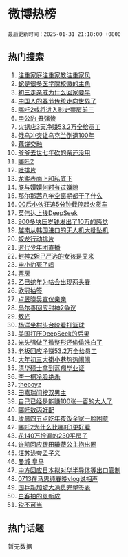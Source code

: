 # 微博热榜

`最后更新时间：2025-01-31 21:18:00 +0800`

## 热门搜索

1. [注重家庭注重家教注重家风](https://m.weibo.cn/search?containerid=100103type%3D1%26t%3D10%26q%3D%23%E6%B3%A8%E9%87%8D%E5%AE%B6%E5%BA%AD%E6%B3%A8%E9%87%8D%E5%AE%B6%E6%95%99%E6%B3%A8%E9%87%8D%E5%AE%B6%E9%A3%8E%23&stream_entry_id=51&isnewpage=1&extparam=seat%3D1%26pos%3D0%26filter_type%3Drealtimehot%26stream_entry_id%3D51%26c_type%3D51%26q%3D%2523%25E6%25B3%25A8%25E9%2587%258D%25E5%25AE%25B6%25E5%25BA%25AD%25E6%25B3%25A8%25E9%2587%258D%25E5%25AE%25B6%25E6%2595%2599%25E6%25B3%25A8%25E9%2587%258D%25E5%25AE%25B6%25E9%25A3%258E%2523%26dgr%3D0%26cate%3D10103%26display_time%3D1738329479%26pre_seqid%3D17383294791900114549366)
1. [蛇是很多医学院校徽的主角](https://m.weibo.cn/search?containerid=100103type%3D1%26t%3D10%26q%3D%23%E8%9B%87%E6%98%AF%E5%BE%88%E5%A4%9A%E5%8C%BB%E5%AD%A6%E9%99%A2%E6%A0%A1%E5%BE%BD%E7%9A%84%E4%B8%BB%E8%A7%92%23&stream_entry_id=31&isnewpage=1&extparam=seat%3D1%26pos%3D0%26stream_entry_id%3D31%26lcate%3D5001%26band_rank%3D1%26flag%3D1%26realpos%3D1%26c_type%3D31%26q%3D%2523%25E8%259B%2587%25E6%2598%25AF%25E5%25BE%2588%25E5%25A4%259A%25E5%258C%25BB%25E5%25AD%25A6%25E9%2599%25A2%25E6%25A0%25A1%25E5%25BE%25BD%25E7%259A%2584%25E4%25B8%25BB%25E8%25A7%2592%2523%26dgr%3D0%26cate%3D5001%26filter_type%3Drealtimehot%26display_time%3D1738329479%26pre_seqid%3D17383294791900114549366)
1. [初三走亲戚为什么回家要早](https://m.weibo.cn/search?containerid=100103type%3D1%26t%3D10%26q%3D%23%E5%88%9D%E4%B8%89%E8%B5%B0%E4%BA%B2%E6%88%9A%E4%B8%BA%E4%BB%80%E4%B9%88%E5%9B%9E%E5%AE%B6%E8%A6%81%E6%97%A9%23&stream_entry_id=31&isnewpage=1&extparam=seat%3D1%26pos%3D1%26stream_entry_id%3D31%26lcate%3D5001%26band_rank%3D2%26flag%3D2%26realpos%3D2%26c_type%3D31%26q%3D%2523%25E5%2588%259D%25E4%25B8%2589%25E8%25B5%25B0%25E4%25BA%25B2%25E6%2588%259A%25E4%25B8%25BA%25E4%25BB%2580%25E4%25B9%2588%25E5%259B%259E%25E5%25AE%25B6%25E8%25A6%2581%25E6%2597%25A9%2523%26dgr%3D0%26cate%3D5001%26filter_type%3Drealtimehot%26display_time%3D1738329479%26pre_seqid%3D17383294791900114549366)
1. [中国人的春节传统走向世界了](https://m.weibo.cn/search?containerid=100103type%3D1%26t%3D10%26q%3D%23%E4%B8%AD%E5%9B%BD%E4%BA%BA%E7%9A%84%E6%98%A5%E8%8A%82%E4%BC%A0%E7%BB%9F%E8%B5%B0%E5%90%91%E4%B8%96%E7%95%8C%E4%BA%86%23&stream_entry_id=31&isnewpage=1&extparam=seat%3D1%26pos%3D2%26stream_entry_id%3D31%26lcate%3D5001%26band_rank%3D3%26flag%3D1%26realpos%3D3%26c_type%3D31%26q%3D%2523%25E4%25B8%25AD%25E5%259B%25BD%25E4%25BA%25BA%25E7%259A%2584%25E6%2598%25A5%25E8%258A%2582%25E4%25BC%25A0%25E7%25BB%259F%25E8%25B5%25B0%25E5%2590%2591%25E4%25B8%2596%25E7%2595%258C%25E4%25BA%2586%2523%26dgr%3D0%26cate%3D5001%26filter_type%3Drealtimehot%26display_time%3D1738329479%26pre_seqid%3D17383294791900114549366)
1. [哪吒2或将进入影史票房前三](https://m.weibo.cn/search?containerid=100103type%3D1%26t%3D10%26q%3D%23%E5%93%AA%E5%90%922%E6%88%96%E5%B0%86%E8%BF%9B%E5%85%A5%E5%BD%B1%E5%8F%B2%E7%A5%A8%E6%88%BF%E5%89%8D%E4%B8%89%23&stream_entry_id=31&isnewpage=1&extparam=seat%3D1%26pos%3D3%26stream_entry_id%3D31%26lcate%3D5001%26band_rank%3D4%26flag%3D2%26realpos%3D4%26c_type%3D31%26q%3D%2523%25E5%2593%25AA%25E5%2590%25922%25E6%2588%2596%25E5%25B0%2586%25E8%25BF%259B%25E5%2585%25A5%25E5%25BD%25B1%25E5%258F%25B2%25E7%25A5%25A8%25E6%2588%25BF%25E5%2589%258D%25E4%25B8%2589%2523%26dgr%3D0%26cate%3D5001%26filter_type%3Drealtimehot%26display_time%3D1738329479%26pre_seqid%3D17383294791900114549366)
1. [申公豹 丑强惨](https://m.weibo.cn/search?containerid=100103type%3D1%26t%3D10%26q%3D%E7%94%B3%E5%85%AC%E8%B1%B9+%E4%B8%91%E5%BC%BA%E6%83%A8&stream_entry_id=31&isnewpage=1&extparam=seat%3D1%26pos%3D4%26stream_entry_id%3D31%26lcate%3D5001%26band_rank%3D5%26flag%3D1%26realpos%3D5%26c_type%3D31%26q%3D%25E7%2594%25B3%25E5%2585%25AC%25E8%25B1%25B9%2520%25E4%25B8%2591%25E5%25BC%25BA%25E6%2583%25A8%26dgr%3D0%26cate%3D5001%26filter_type%3Drealtimehot%26display_time%3D1738329479%26pre_seqid%3D17383294791900114549366)
1. [火锅店3天净赚53.2万全给员工](https://m.weibo.cn/search?containerid=100103type%3D1%26t%3D10%26q%3D%23%E7%81%AB%E9%94%85%E5%BA%973%E5%A4%A9%E5%87%80%E8%B5%9A53.2%E4%B8%87%E5%85%A8%E7%BB%99%E5%91%98%E5%B7%A5%23&stream_entry_id=31&isnewpage=1&extparam=seat%3D1%26pos%3D5%26stream_entry_id%3D31%26lcate%3D5001%26band_rank%3D6%26flag%3D2%26realpos%3D6%26c_type%3D31%26q%3D%2523%25E7%2581%25AB%25E9%2594%2585%25E5%25BA%25973%25E5%25A4%25A9%25E5%2587%2580%25E8%25B5%259A53.2%25E4%25B8%2587%25E5%2585%25A8%25E7%25BB%2599%25E5%2591%2598%25E5%25B7%25A5%2523%26dgr%3D0%26cate%3D5001%26filter_type%3Drealtimehot%26display_time%3D1738329479%26pre_seqid%3D17383294791900114549366)
1. [俄乌冲突让乌克兰倒退100年](https://m.weibo.cn/search?containerid=100103type%3D1%26t%3D10%26q%3D%23%E4%BF%84%E4%B9%8C%E5%86%B2%E7%AA%81%E8%AE%A9%E4%B9%8C%E5%85%8B%E5%85%B0%E5%80%92%E9%80%80100%E5%B9%B4%23&stream_entry_id=31&isnewpage=1&extparam=seat%3D1%26pos%3D6%26stream_entry_id%3D31%26lcate%3D5001%26band_rank%3D7%26flag%3D0%26realpos%3D7%26c_type%3D31%26q%3D%2523%25E4%25BF%2584%25E4%25B9%258C%25E5%2586%25B2%25E7%25AA%2581%25E8%25AE%25A9%25E4%25B9%258C%25E5%2585%258B%25E5%2585%25B0%25E5%2580%2592%25E9%2580%2580100%25E5%25B9%25B4%2523%26dgr%3D0%26cate%3D5001%26filter_type%3Drealtimehot%26display_time%3D1738329479%26pre_seqid%3D17383294791900114549366)
1. [藕饼交融](https://m.weibo.cn/search?containerid=100103type%3D1%26t%3D10%26q%3D%E8%97%95%E9%A5%BC%E4%BA%A4%E8%9E%8D&stream_entry_id=31&isnewpage=1&extparam=seat%3D1%26pos%3D7%26stream_entry_id%3D31%26lcate%3D5001%26band_rank%3D8%26flag%3D1%26realpos%3D8%26c_type%3D31%26q%3D%25E8%2597%2595%25E9%25A5%25BC%25E4%25BA%25A4%25E8%259E%258D%26dgr%3D0%26cate%3D5001%26filter_type%3Drealtimehot%26display_time%3D1738329479%26pre_seqid%3D17383294791900114549366)
1. [爷爷去世七年砍的柴还没用](https://m.weibo.cn/search?containerid=100103type%3D1%26t%3D10%26q%3D%E7%88%B7%E7%88%B7%E5%8E%BB%E4%B8%96%E4%B8%83%E5%B9%B4%E7%A0%8D%E7%9A%84%E6%9F%B4%E8%BF%98%E6%B2%A1%E7%94%A8&stream_entry_id=31&isnewpage=1&extparam=seat%3D1%26pos%3D8%26stream_entry_id%3D31%26lcate%3D5001%26band_rank%3D9%26flag%3D2%26realpos%3D9%26c_type%3D31%26q%3D%25E7%2588%25B7%25E7%2588%25B7%25E5%258E%25BB%25E4%25B8%2596%25E4%25B8%2583%25E5%25B9%25B4%25E7%25A0%258D%25E7%259A%2584%25E6%259F%25B4%25E8%25BF%2598%25E6%25B2%25A1%25E7%2594%25A8%26dgr%3D0%26cate%3D5001%26filter_type%3Drealtimehot%26display_time%3D1738329479%26pre_seqid%3D17383294791900114549366)
1. [哪吒2](https://m.weibo.cn/search?containerid=100103type%3D1%26t%3D10%26q%3D%E5%93%AA%E5%90%922&stream_entry_id=31&isnewpage=1&extparam=seat%3D1%26pos%3D9%26stream_entry_id%3D31%26lcate%3D5001%26band_rank%3D10%26flag%3D1%26realpos%3D10%26c_type%3D31%26q%3D%25E5%2593%25AA%25E5%2590%25922%26dgr%3D0%26cate%3D5001%26filter_type%3Drealtimehot%26display_time%3D1738329479%26pre_seqid%3D17383294791900114549366)
1. [吐排片](https://m.weibo.cn/search?containerid=100103type%3D1%26t%3D10%26q%3D%E5%90%90%E6%8E%92%E7%89%87&stream_entry_id=31&isnewpage=1&extparam=seat%3D1%26pos%3D10%26stream_entry_id%3D31%26lcate%3D5001%26band_rank%3D11%26flag%3D2%26realpos%3D11%26c_type%3D31%26q%3D%25E5%2590%2590%25E6%258E%2592%25E7%2589%2587%26dgr%3D0%26cate%3D5001%26filter_type%3Drealtimehot%26display_time%3D1738329479%26pre_seqid%3D17383294791900114549366)
1. [龙爹表面上和私底下](https://m.weibo.cn/search?containerid=100103type%3D1%26t%3D10%26q%3D%E9%BE%99%E7%88%B9%E8%A1%A8%E9%9D%A2%E4%B8%8A%E5%92%8C%E7%A7%81%E5%BA%95%E4%B8%8B&stream_entry_id=31&isnewpage=1&extparam=seat%3D1%26pos%3D11%26stream_entry_id%3D31%26lcate%3D5001%26band_rank%3D12%26flag%3D1%26realpos%3D12%26c_type%3D31%26q%3D%25E9%25BE%2599%25E7%2588%25B9%25E8%25A1%25A8%25E9%259D%25A2%25E4%25B8%258A%25E5%2592%258C%25E7%25A7%2581%25E5%25BA%2595%25E4%25B8%258B%26dgr%3D0%26cate%3D5001%26filter_type%3Drealtimehot%26display_time%3D1738329479%26pre_seqid%3D17383294791900114549366)
1. [朕与嬛嬛何时有过嫌隙](https://m.weibo.cn/search?containerid=100103type%3D1%26t%3D10%26q%3D%E6%9C%95%E4%B8%8E%E5%AC%9B%E5%AC%9B%E4%BD%95%E6%97%B6%E6%9C%89%E8%BF%87%E5%AB%8C%E9%9A%99&stream_entry_id=31&isnewpage=1&extparam=seat%3D1%26pos%3D12%26stream_entry_id%3D31%26lcate%3D5001%26band_rank%3D13%26flag%3D0%26realpos%3D13%26c_type%3D31%26q%3D%25E6%259C%2595%25E4%25B8%258E%25E5%25AC%259B%25E5%25AC%259B%25E4%25BD%2595%25E6%2597%25B6%25E6%259C%2589%25E8%25BF%2587%25E5%25AB%258C%25E9%259A%2599%26dgr%3D0%26cate%3D5001%26filter_type%3Drealtimehot%26display_time%3D1738329479%26pre_seqid%3D17383294791900114549366)
1. [那尔那茜八年空窗期都干了什么](https://m.weibo.cn/search?containerid=100103type%3D1%26t%3D10%26q%3D%E9%82%A3%E5%B0%94%E9%82%A3%E8%8C%9C%E5%85%AB%E5%B9%B4%E7%A9%BA%E7%AA%97%E6%9C%9F%E9%83%BD%E5%B9%B2%E4%BA%86%E4%BB%80%E4%B9%88&stream_entry_id=31&isnewpage=1&extparam=seat%3D1%26pos%3D13%26stream_entry_id%3D31%26lcate%3D5001%26band_rank%3D14%26flag%3D1%26realpos%3D14%26c_type%3D31%26q%3D%25E9%2582%25A3%25E5%25B0%2594%25E9%2582%25A3%25E8%258C%259C%25E5%2585%25AB%25E5%25B9%25B4%25E7%25A9%25BA%25E7%25AA%2597%25E6%259C%259F%25E9%2583%25BD%25E5%25B9%25B2%25E4%25BA%2586%25E4%25BB%2580%25E4%25B9%2588%26dgr%3D0%26cate%3D5001%26filter_type%3Drealtimehot%26display_time%3D1738329479%26pre_seqid%3D17383294791900114549366)
1. [00后小伙狂追5分钟截停起火货车](https://m.weibo.cn/search?containerid=100103type%3D1%26t%3D10%26q%3D%2300%E5%90%8E%E5%B0%8F%E4%BC%99%E7%8B%82%E8%BF%BD5%E5%88%86%E9%92%9F%E6%88%AA%E5%81%9C%E8%B5%B7%E7%81%AB%E8%B4%A7%E8%BD%A6%23&stream_entry_id=31&isnewpage=1&extparam=seat%3D1%26pos%3D14%26stream_entry_id%3D31%26lcate%3D5001%26band_rank%3D15%26flag%3D32768%26realpos%3D15%26c_type%3D31%26q%3D%252300%25E5%2590%258E%25E5%25B0%258F%25E4%25BC%2599%25E7%258B%2582%25E8%25BF%25BD5%25E5%2588%2586%25E9%2592%259F%25E6%2588%25AA%25E5%2581%259C%25E8%25B5%25B7%25E7%2581%25AB%25E8%25B4%25A7%25E8%25BD%25A6%2523%26dgr%3D0%26cate%3D5001%26filter_type%3Drealtimehot%26display_time%3D1738329479%26pre_seqid%3D17383294791900114549366)
1. [英伟达上线DeepSeek](https://m.weibo.cn/search?containerid=100103type%3D1%26t%3D10%26q%3D%23%E8%8B%B1%E4%BC%9F%E8%BE%BE%E4%B8%8A%E7%BA%BFDeepSeek%23&stream_entry_id=31&isnewpage=1&extparam=seat%3D1%26pos%3D15%26stream_entry_id%3D31%26lcate%3D5001%26band_rank%3D16%26flag%3D0%26realpos%3D16%26c_type%3D31%26q%3D%2523%25E8%258B%25B1%25E4%25BC%259F%25E8%25BE%25BE%25E4%25B8%258A%25E7%25BA%25BFDeepSeek%2523%26dgr%3D0%26cate%3D5001%26filter_type%3Drealtimehot%26display_time%3D1738329479%26pre_seqid%3D17383294791900114549366)
1. [900多块压岁钱发出了10万的感觉](https://m.weibo.cn/search?containerid=100103type%3D1%26t%3D10%26q%3D%23900%E5%A4%9A%E5%9D%97%E5%8E%8B%E5%B2%81%E9%92%B1%E5%8F%91%E5%87%BA%E4%BA%8610%E4%B8%87%E7%9A%84%E6%84%9F%E8%A7%89%23&stream_entry_id=31&isnewpage=1&extparam=seat%3D1%26pos%3D16%26stream_entry_id%3D31%26lcate%3D5001%26band_rank%3D17%26flag%3D0%26realpos%3D17%26c_type%3D31%26q%3D%2523900%25E5%25A4%259A%25E5%259D%2597%25E5%258E%258B%25E5%25B2%2581%25E9%2592%25B1%25E5%258F%2591%25E5%2587%25BA%25E4%25BA%258610%25E4%25B8%2587%25E7%259A%2584%25E6%2584%259F%25E8%25A7%2589%2523%26dgr%3D0%26cate%3D5001%26filter_type%3Drealtimehot%26display_time%3D1738329479%26pre_seqid%3D17383294791900114549366)
1. [越南从韩国进口的无人机大批坠机](https://m.weibo.cn/search?containerid=100103type%3D1%26t%3D10%26q%3D%23%E8%B6%8A%E5%8D%97%E4%BB%8E%E9%9F%A9%E5%9B%BD%E8%BF%9B%E5%8F%A3%E7%9A%84%E6%97%A0%E4%BA%BA%E6%9C%BA%E5%A4%A7%E6%89%B9%E5%9D%A0%E6%9C%BA%23&stream_entry_id=31&isnewpage=1&extparam=seat%3D1%26pos%3D17%26stream_entry_id%3D31%26lcate%3D5001%26band_rank%3D18%26flag%3D0%26realpos%3D18%26c_type%3D31%26q%3D%2523%25E8%25B6%258A%25E5%258D%2597%25E4%25BB%258E%25E9%259F%25A9%25E5%259B%25BD%25E8%25BF%259B%25E5%258F%25A3%25E7%259A%2584%25E6%2597%25A0%25E4%25BA%25BA%25E6%259C%25BA%25E5%25A4%25A7%25E6%2589%25B9%25E5%259D%25A0%25E6%259C%25BA%2523%26dgr%3D0%26cate%3D5001%26filter_type%3Drealtimehot%26display_time%3D1738329479%26pre_seqid%3D17383294791900114549366)
1. [蛟龙行动排片](https://m.weibo.cn/search?containerid=100103type%3D1%26t%3D10%26q%3D%23%E8%9B%9F%E9%BE%99%E8%A1%8C%E5%8A%A8%E6%8E%92%E7%89%87%23&stream_entry_id=31&isnewpage=1&extparam=seat%3D1%26pos%3D18%26stream_entry_id%3D31%26lcate%3D5001%26band_rank%3D19%26flag%3D1%26realpos%3D19%26c_type%3D31%26q%3D%2523%25E8%259B%259F%25E9%25BE%2599%25E8%25A1%258C%25E5%258A%25A8%25E6%258E%2592%25E7%2589%2587%2523%26dgr%3D0%26cate%3D5001%26filter_type%3Drealtimehot%26display_time%3D1738329479%26pre_seqid%3D17383294791900114549366)
1. [时代少年团直播](https://m.weibo.cn/search?containerid=100103type%3D1%26t%3D10%26q%3D%E6%97%B6%E4%BB%A3%E5%B0%91%E5%B9%B4%E5%9B%A2%E7%9B%B4%E6%92%AD&stream_entry_id=31&isnewpage=1&extparam=seat%3D1%26pos%3D19%26stream_entry_id%3D31%26lcate%3D5001%26band_rank%3D20%26flag%3D1%26realpos%3D20%26c_type%3D31%26q%3D%25E6%2597%25B6%25E4%25BB%25A3%25E5%25B0%2591%25E5%25B9%25B4%25E5%259B%25A2%25E7%259B%25B4%25E6%2592%25AD%26dgr%3D0%26cate%3D5001%26filter_type%3Drealtimehot%26display_time%3D1738329479%26pre_seqid%3D17383294791900114549366)
1. [封神2妲己严选的女孩是艾米](https://m.weibo.cn/search?containerid=100103type%3D1%26t%3D10%26q%3D%E5%B0%81%E7%A5%9E2%E5%A6%B2%E5%B7%B1%E4%B8%A5%E9%80%89%E7%9A%84%E5%A5%B3%E5%AD%A9%E6%98%AF%E8%89%BE%E7%B1%B3&stream_entry_id=31&isnewpage=1&extparam=seat%3D1%26pos%3D20%26stream_entry_id%3D31%26lcate%3D5001%26band_rank%3D21%26flag%3D0%26realpos%3D21%26c_type%3D31%26q%3D%25E5%25B0%2581%25E7%25A5%259E2%25E5%25A6%25B2%25E5%25B7%25B1%25E4%25B8%25A5%25E9%2580%2589%25E7%259A%2584%25E5%25A5%25B3%25E5%25AD%25A9%25E6%2598%25AF%25E8%2589%25BE%25E7%25B1%25B3%26dgr%3D0%26cate%3D5001%26filter_type%3Drealtimehot%26display_time%3D1738329479%26pre_seqid%3D17383294791900114549366)
1. [申小豹死了吗](https://m.weibo.cn/search?containerid=100103type%3D1%26t%3D10%26q%3D%E7%94%B3%E5%B0%8F%E8%B1%B9%E6%AD%BB%E4%BA%86%E5%90%97&stream_entry_id=31&isnewpage=1&extparam=seat%3D1%26pos%3D21%26stream_entry_id%3D31%26lcate%3D5001%26band_rank%3D22%26flag%3D0%26realpos%3D22%26c_type%3D31%26q%3D%25E7%2594%25B3%25E5%25B0%258F%25E8%25B1%25B9%25E6%25AD%25BB%25E4%25BA%2586%25E5%2590%2597%26dgr%3D0%26cate%3D5001%26filter_type%3Drealtimehot%26display_time%3D1738329479%26pre_seqid%3D17383294791900114549366)
1. [票房](https://m.weibo.cn/search?containerid=100103type%3D1%26t%3D10%26q%3D%E7%A5%A8%E6%88%BF&stream_entry_id=31&isnewpage=1&extparam=seat%3D1%26pos%3D22%26stream_entry_id%3D31%26lcate%3D5001%26band_rank%3D23%26flag%3D0%26realpos%3D23%26c_type%3D31%26q%3D%25E7%25A5%25A8%25E6%2588%25BF%26dgr%3D0%26cate%3D5001%26filter_type%3Drealtimehot%26display_time%3D1738329479%26pre_seqid%3D17383294791900114549366)
1. [乙巳蛇年为啥会出现两头春](https://m.weibo.cn/search?containerid=100103type%3D1%26t%3D10%26q%3D%23%E4%B9%99%E5%B7%B3%E8%9B%87%E5%B9%B4%E4%B8%BA%E5%95%A5%E4%BC%9A%E5%87%BA%E7%8E%B0%E4%B8%A4%E5%A4%B4%E6%98%A5%23&stream_entry_id=31&isnewpage=1&extparam=seat%3D1%26pos%3D23%26stream_entry_id%3D31%26lcate%3D5001%26band_rank%3D24%26flag%3D1%26realpos%3D24%26c_type%3D31%26q%3D%2523%25E4%25B9%2599%25E5%25B7%25B3%25E8%259B%2587%25E5%25B9%25B4%25E4%25B8%25BA%25E5%2595%25A5%25E4%25BC%259A%25E5%2587%25BA%25E7%258E%25B0%25E4%25B8%25A4%25E5%25A4%25B4%25E6%2598%25A5%2523%26dgr%3D0%26cate%3D5001%26filter_type%3Drealtimehot%26display_time%3D1738329479%26pre_seqid%3D17383294791900114549366)
1. [欧冠抽签](https://m.weibo.cn/search?containerid=100103type%3D1%26t%3D10%26q%3D%E6%AC%A7%E5%86%A0%E6%8A%BD%E7%AD%BE&stream_entry_id=31&isnewpage=1&extparam=seat%3D1%26pos%3D24%26stream_entry_id%3D31%26lcate%3D5001%26band_rank%3D25%26flag%3D1%26realpos%3D25%26c_type%3D31%26q%3D%25E6%25AC%25A7%25E5%2586%25A0%25E6%258A%25BD%25E7%25AD%25BE%26dgr%3D0%26cate%3D5001%26filter_type%3Drealtimehot%26display_time%3D1738329479%26pre_seqid%3D17383294791900114549366)
1. [卢昱晓吴宣仪亲亲](https://m.weibo.cn/search?containerid=100103type%3D1%26t%3D10%26q%3D%23%E5%8D%A2%E6%98%B1%E6%99%93%E5%90%B4%E5%AE%A3%E4%BB%AA%E4%BA%B2%E4%BA%B2%23&stream_entry_id=31&isnewpage=1&extparam=seat%3D1%26pos%3D25%26stream_entry_id%3D31%26lcate%3D5001%26band_rank%3D26%26flag%3D1%26realpos%3D26%26c_type%3D31%26q%3D%2523%25E5%258D%25A2%25E6%2598%25B1%25E6%2599%2593%25E5%2590%25B4%25E5%25AE%25A3%25E4%25BB%25AA%25E4%25BA%25B2%25E4%25BA%25B2%2523%26dgr%3D0%26cate%3D5001%26filter_type%3Drealtimehot%26display_time%3D1738329479%26pre_seqid%3D17383294791900114549366)
1. [乌尔善回应封神2争议](https://m.weibo.cn/search?containerid=100103type%3D1%26t%3D10%26q%3D%23%E4%B9%8C%E5%B0%94%E5%96%84%E5%9B%9E%E5%BA%94%E5%B0%81%E7%A5%9E2%E4%BA%89%E8%AE%AE%23&stream_entry_id=31&isnewpage=1&extparam=seat%3D1%26pos%3D26%26stream_entry_id%3D31%26lcate%3D5001%26band_rank%3D27%26flag%3D0%26realpos%3D27%26c_type%3D31%26q%3D%2523%25E4%25B9%258C%25E5%25B0%2594%25E5%2596%2584%25E5%259B%259E%25E5%25BA%2594%25E5%25B0%2581%25E7%25A5%259E2%25E4%25BA%2589%25E8%25AE%25AE%2523%26dgr%3D0%26cate%3D5001%26filter_type%3Drealtimehot%26display_time%3D1738329479%26pre_seqid%3D17383294791900114549366)
1. [敖光](https://m.weibo.cn/search?containerid=100103type%3D1%26t%3D10%26q%3D%E6%95%96%E5%85%89&stream_entry_id=31&isnewpage=1&extparam=seat%3D1%26pos%3D27%26stream_entry_id%3D31%26lcate%3D5001%26band_rank%3D28%26flag%3D1%26realpos%3D28%26c_type%3D31%26q%3D%25E6%2595%2596%25E5%2585%2589%26dgr%3D0%26cate%3D5001%26filter_type%3Drealtimehot%26display_time%3D1738329479%26pre_seqid%3D17383294791900114549366)
1. [杨洋坐村头台阶看打篮球](https://m.weibo.cn/search?containerid=100103type%3D1%26t%3D10%26q%3D%23%E6%9D%A8%E6%B4%8B%E5%9D%90%E6%9D%91%E5%A4%B4%E5%8F%B0%E9%98%B6%E7%9C%8B%E6%89%93%E7%AF%AE%E7%90%83%23&stream_entry_id=31&isnewpage=1&extparam=seat%3D1%26pos%3D28%26stream_entry_id%3D31%26lcate%3D5001%26band_rank%3D29%26flag%3D0%26realpos%3D29%26c_type%3D31%26q%3D%2523%25E6%259D%25A8%25E6%25B4%258B%25E5%259D%2590%25E6%259D%2591%25E5%25A4%25B4%25E5%258F%25B0%25E9%2598%25B6%25E7%259C%258B%25E6%2589%2593%25E7%25AF%25AE%25E7%2590%2583%2523%26dgr%3D0%26cate%3D5001%26filter_type%3Drealtimehot%26display_time%3D1738329479%26pre_seqid%3D17383294791900114549366)
1. [美国打压DeepSeek的后果](https://m.weibo.cn/search?containerid=100103type%3D1%26t%3D10%26q%3D%23%E7%BE%8E%E5%9B%BD%E6%89%93%E5%8E%8BDeepSeek%E7%9A%84%E5%90%8E%E6%9E%9C%23&stream_entry_id=31&isnewpage=1&extparam=seat%3D1%26pos%3D29%26stream_entry_id%3D31%26lcate%3D5001%26band_rank%3D30%26flag%3D1%26realpos%3D30%26c_type%3D31%26q%3D%2523%25E7%25BE%258E%25E5%259B%25BD%25E6%2589%2593%25E5%258E%258BDeepSeek%25E7%259A%2584%25E5%2590%258E%25E6%259E%259C%2523%26dgr%3D0%26cate%3D5001%26filter_type%3Drealtimehot%26display_time%3D1738329479%26pre_seqid%3D17383294791900114549366)
1. [光头强做了微整形还偷偷洗白了](https://m.weibo.cn/search?containerid=100103type%3D1%26t%3D10%26q%3D%23%E5%85%89%E5%A4%B4%E5%BC%BA%E5%81%9A%E4%BA%86%E5%BE%AE%E6%95%B4%E5%BD%A2%E8%BF%98%E5%81%B7%E5%81%B7%E6%B4%97%E7%99%BD%E4%BA%86%23&stream_entry_id=31&isnewpage=1&extparam=seat%3D1%26pos%3D30%26stream_entry_id%3D31%26lcate%3D5001%26band_rank%3D31%26flag%3D1%26realpos%3D31%26c_type%3D31%26q%3D%2523%25E5%2585%2589%25E5%25A4%25B4%25E5%25BC%25BA%25E5%2581%259A%25E4%25BA%2586%25E5%25BE%25AE%25E6%2595%25B4%25E5%25BD%25A2%25E8%25BF%2598%25E5%2581%25B7%25E5%2581%25B7%25E6%25B4%2597%25E7%2599%25BD%25E4%25BA%2586%2523%26dgr%3D0%26cate%3D5001%26filter_type%3Drealtimehot%26display_time%3D1738329479%26pre_seqid%3D17383294791900114549366)
1. [老板回应净赚53.2万全给员工](https://m.weibo.cn/search?containerid=100103type%3D1%26t%3D10%26q%3D%23%E8%80%81%E6%9D%BF%E5%9B%9E%E5%BA%94%E5%87%80%E8%B5%9A53.2%E4%B8%87%E5%85%A8%E7%BB%99%E5%91%98%E5%B7%A5%23&stream_entry_id=31&isnewpage=1&extparam=seat%3D1%26pos%3D31%26stream_entry_id%3D31%26lcate%3D5001%26band_rank%3D32%26flag%3D1%26realpos%3D32%26c_type%3D31%26q%3D%2523%25E8%2580%2581%25E6%259D%25BF%25E5%259B%259E%25E5%25BA%2594%25E5%2587%2580%25E8%25B5%259A53.2%25E4%25B8%2587%25E5%2585%25A8%25E7%25BB%2599%25E5%2591%2598%25E5%25B7%25A5%2523%26dgr%3D0%26cate%3D5001%26filter_type%3Drealtimehot%26display_time%3D1738329479%26pre_seqid%3D17383294791900114549366)
1. [大年初三大街小巷热热闹闹](https://m.weibo.cn/search?containerid=100103type%3D1%26t%3D10%26q%3D%23%E5%A4%A7%E5%B9%B4%E5%88%9D%E4%B8%89%E5%A4%A7%E8%A1%97%E5%B0%8F%E5%B7%B7%E7%83%AD%E7%83%AD%E9%97%B9%E9%97%B9%23&stream_entry_id=31&isnewpage=1&extparam=seat%3D1%26pos%3D32%26stream_entry_id%3D31%26lcate%3D5001%26band_rank%3D33%26flag%3D0%26realpos%3D33%26c_type%3D31%26q%3D%2523%25E5%25A4%25A7%25E5%25B9%25B4%25E5%2588%259D%25E4%25B8%2589%25E5%25A4%25A7%25E8%25A1%2597%25E5%25B0%258F%25E5%25B7%25B7%25E7%2583%25AD%25E7%2583%25AD%25E9%2597%25B9%25E9%2597%25B9%2523%26dgr%3D0%26cate%3D5001%26filter_type%3Drealtimehot%26display_time%3D1738329479%26pre_seqid%3D17383294791900114549366)
1. [清华硕士拿到蓝翔毕业证](https://m.weibo.cn/search?containerid=100103type%3D1%26t%3D10%26q%3D%23%E6%B8%85%E5%8D%8E%E7%A1%95%E5%A3%AB%E6%8B%BF%E5%88%B0%E8%93%9D%E7%BF%94%E6%AF%95%E4%B8%9A%E8%AF%81%23&stream_entry_id=31&isnewpage=1&extparam=seat%3D1%26pos%3D33%26stream_entry_id%3D31%26lcate%3D5001%26band_rank%3D34%26flag%3D0%26realpos%3D34%26c_type%3D31%26q%3D%2523%25E6%25B8%2585%25E5%258D%258E%25E7%25A1%2595%25E5%25A3%25AB%25E6%258B%25BF%25E5%2588%25B0%25E8%2593%259D%25E7%25BF%2594%25E6%25AF%2595%25E4%25B8%259A%25E8%25AF%2581%2523%26dgr%3D0%26cate%3D5001%26filter_type%3Drealtimehot%26display_time%3D1738329479%26pre_seqid%3D17383294791900114549366)
1. [李一桐冷脸绝杀](https://m.weibo.cn/search?containerid=100103type%3D1%26t%3D10%26q%3D%E6%9D%8E%E4%B8%80%E6%A1%90%E5%86%B7%E8%84%B8%E7%BB%9D%E6%9D%80&stream_entry_id=31&isnewpage=1&extparam=seat%3D1%26pos%3D34%26stream_entry_id%3D31%26lcate%3D5001%26band_rank%3D35%26flag%3D0%26realpos%3D35%26c_type%3D31%26q%3D%25E6%259D%258E%25E4%25B8%2580%25E6%25A1%2590%25E5%2586%25B7%25E8%2584%25B8%25E7%25BB%259D%25E6%259D%2580%26dgr%3D0%26cate%3D5001%26filter_type%3Drealtimehot%26display_time%3D1738329479%26pre_seqid%3D17383294791900114549366)
1. [theboyz](https://m.weibo.cn/search?containerid=100103type%3D1%26t%3D10%26q%3Dtheboyz&stream_entry_id=31&isnewpage=1&extparam=seat%3D1%26pos%3D35%26stream_entry_id%3D31%26lcate%3D5001%26band_rank%3D36%26flag%3D1%26realpos%3D36%26c_type%3D31%26q%3Dtheboyz%26dgr%3D0%26cate%3D5001%26filter_type%3Drealtimehot%26display_time%3D1738329479%26pre_seqid%3D17383294791900114549366)
1. [田嘉瑞闫桉双男主](https://m.weibo.cn/search?containerid=100103type%3D1%26t%3D10%26q%3D%23%E7%94%B0%E5%98%89%E7%91%9E%E9%97%AB%E6%A1%89%E5%8F%8C%E7%94%B7%E4%B8%BB%23&stream_entry_id=31&isnewpage=1&extparam=seat%3D1%26pos%3D36%26stream_entry_id%3D31%26lcate%3D5001%26band_rank%3D37%26flag%3D1%26realpos%3D37%26c_type%3D31%26q%3D%2523%25E7%2594%25B0%25E5%2598%2589%25E7%2591%259E%25E9%2597%25AB%25E6%25A1%2589%25E5%258F%258C%25E7%2594%25B7%25E4%25B8%25BB%2523%26dgr%3D0%26cate%3D5001%26filter_type%3Drealtimehot%26display_time%3D1738329479%26pre_seqid%3D17383294791900114549366)
1. [自己已经是能赚100张一百的大人了](https://m.weibo.cn/search?containerid=100103type%3D1%26t%3D10%26q%3D%23%E8%87%AA%E5%B7%B1%E5%B7%B2%E7%BB%8F%E6%98%AF%E8%83%BD%E8%B5%9A100%E5%BC%A0%E4%B8%80%E7%99%BE%E7%9A%84%E5%A4%A7%E4%BA%BA%E4%BA%86%23&stream_entry_id=31&isnewpage=1&extparam=seat%3D1%26pos%3D37%26stream_entry_id%3D31%26lcate%3D5001%26band_rank%3D38%26flag%3D1%26realpos%3D38%26c_type%3D31%26q%3D%2523%25E8%2587%25AA%25E5%25B7%25B1%25E5%25B7%25B2%25E7%25BB%258F%25E6%2598%25AF%25E8%2583%25BD%25E8%25B5%259A100%25E5%25BC%25A0%25E4%25B8%2580%25E7%2599%25BE%25E7%259A%2584%25E5%25A4%25A7%25E4%25BA%25BA%25E4%25BA%2586%2523%26dgr%3D0%26cate%3D5001%26filter_type%3Drealtimehot%26display_time%3D1738329479%26pre_seqid%3D17383294791900114549366)
1. [哪吒敖丙好配](https://m.weibo.cn/search?containerid=100103type%3D1%26t%3D10%26q%3D%E5%93%AA%E5%90%92%E6%95%96%E4%B8%99%E5%A5%BD%E9%85%8D&stream_entry_id=31&isnewpage=1&extparam=seat%3D1%26pos%3D38%26stream_entry_id%3D31%26lcate%3D5001%26band_rank%3D39%26flag%3D1%26realpos%3D39%26c_type%3D31%26q%3D%25E5%2593%25AA%25E5%2590%2592%25E6%2595%2596%25E4%25B8%2599%25E5%25A5%25BD%25E9%2585%258D%26dgr%3D0%26cate%3D5001%26filter_type%3Drealtimehot%26display_time%3D1738329479%26pre_seqid%3D17383294791900114549366)
1. [凌晨四五点吃年夜饭全家一脸困意](https://m.weibo.cn/search?containerid=100103type%3D1%26t%3D10%26q%3D%23%E5%87%8C%E6%99%A8%E5%9B%9B%E4%BA%94%E7%82%B9%E5%90%83%E5%B9%B4%E5%A4%9C%E9%A5%AD%E5%85%A8%E5%AE%B6%E4%B8%80%E8%84%B8%E5%9B%B0%E6%84%8F%23&stream_entry_id=31&isnewpage=1&extparam=seat%3D1%26pos%3D39%26stream_entry_id%3D31%26lcate%3D5001%26band_rank%3D40%26flag%3D1%26realpos%3D40%26c_type%3D31%26q%3D%2523%25E5%2587%258C%25E6%2599%25A8%25E5%259B%259B%25E4%25BA%2594%25E7%2582%25B9%25E5%2590%2583%25E5%25B9%25B4%25E5%25A4%259C%25E9%25A5%25AD%25E5%2585%25A8%25E5%25AE%25B6%25E4%25B8%2580%25E8%2584%25B8%25E5%259B%25B0%25E6%2584%258F%2523%26dgr%3D0%26cate%3D5001%26filter_type%3Drealtimehot%26display_time%3D1738329479%26pre_seqid%3D17383294791900114549366)
1. [哪吒2为什么比哪吒1更好看](https://m.weibo.cn/search?containerid=100103type%3D1%26t%3D10%26q%3D%23%E5%93%AA%E5%90%922%E4%B8%BA%E4%BB%80%E4%B9%88%E6%AF%94%E5%93%AA%E5%90%921%E6%9B%B4%E5%A5%BD%E7%9C%8B%23&stream_entry_id=31&isnewpage=1&extparam=seat%3D1%26pos%3D40%26stream_entry_id%3D31%26lcate%3D5001%26band_rank%3D41%26flag%3D0%26realpos%3D41%26c_type%3D31%26q%3D%2523%25E5%2593%25AA%25E5%2590%25922%25E4%25B8%25BA%25E4%25BB%2580%25E4%25B9%2588%25E6%25AF%2594%25E5%2593%25AA%25E5%2590%25921%25E6%259B%25B4%25E5%25A5%25BD%25E7%259C%258B%2523%26dgr%3D0%26cate%3D5001%26filter_type%3Drealtimehot%26display_time%3D1738329479%26pre_seqid%3D17383294791900114549366)
1. [花140万捡漏的230平房子](https://m.weibo.cn/search?containerid=100103type%3D1%26t%3D10%26q%3D%E8%8A%B1140%E4%B8%87%E6%8D%A1%E6%BC%8F%E7%9A%84230%E5%B9%B3%E6%88%BF%E5%AD%90&stream_entry_id=31&isnewpage=1&extparam=seat%3D1%26pos%3D41%26stream_entry_id%3D31%26lcate%3D5001%26band_rank%3D42%26flag%3D0%26realpos%3D42%26c_type%3D31%26q%3D%25E8%258A%25B1140%25E4%25B8%2587%25E6%258D%25A1%25E6%25BC%258F%25E7%259A%2584230%25E5%25B9%25B3%25E6%2588%25BF%25E5%25AD%2590%26dgr%3D0%26cate%3D5001%26filter_type%3Drealtimehot%26display_time%3D1738329479%26pre_seqid%3D17383294791900114549366)
1. [许凯回应跟田曦薇公主抱出圈](https://m.weibo.cn/search?containerid=100103type%3D1%26t%3D10%26q%3D%23%E8%AE%B8%E5%87%AF%E5%9B%9E%E5%BA%94%E8%B7%9F%E7%94%B0%E6%9B%A6%E8%96%87%E5%85%AC%E4%B8%BB%E6%8A%B1%E5%87%BA%E5%9C%88%23&stream_entry_id=31&isnewpage=1&extparam=seat%3D1%26pos%3D42%26stream_entry_id%3D31%26lcate%3D5001%26band_rank%3D43%26flag%3D0%26realpos%3D43%26c_type%3D31%26q%3D%2523%25E8%25AE%25B8%25E5%2587%25AF%25E5%259B%259E%25E5%25BA%2594%25E8%25B7%259F%25E7%2594%25B0%25E6%259B%25A6%25E8%2596%2587%25E5%2585%25AC%25E4%25B8%25BB%25E6%258A%25B1%25E5%2587%25BA%25E5%259C%2588%2523%26dgr%3D0%26cate%3D5001%26filter_type%3Drealtimehot%26display_time%3D1738329479%26pre_seqid%3D17383294791900114549366)
1. [汪苏泷夸孟子义](https://m.weibo.cn/search?containerid=100103type%3D1%26t%3D10%26q%3D%23%E6%B1%AA%E8%8B%8F%E6%B3%B7%E5%A4%B8%E5%AD%9F%E5%AD%90%E4%B9%89%23&stream_entry_id=31&isnewpage=1&extparam=seat%3D1%26pos%3D43%26stream_entry_id%3D31%26lcate%3D5001%26band_rank%3D44%26flag%3D1%26realpos%3D44%26c_type%3D31%26q%3D%2523%25E6%25B1%25AA%25E8%258B%258F%25E6%25B3%25B7%25E5%25A4%25B8%25E5%25AD%259F%25E5%25AD%2590%25E4%25B9%2589%2523%26dgr%3D0%26cate%3D5001%26filter_type%3Drealtimehot%26display_time%3D1738329479%26pre_seqid%3D17383294791900114549366)
1. [曼城 皇马](https://m.weibo.cn/search?containerid=100103type%3D1%26t%3D10%26q%3D%E6%9B%BC%E5%9F%8E+%E7%9A%87%E9%A9%AC&stream_entry_id=31&isnewpage=1&extparam=seat%3D1%26pos%3D44%26stream_entry_id%3D31%26lcate%3D5001%26band_rank%3D45%26flag%3D0%26realpos%3D45%26c_type%3D31%26q%3D%25E6%259B%25BC%25E5%259F%258E%2520%25E7%259A%2587%25E9%25A9%25AC%26dgr%3D0%26cate%3D5001%26filter_type%3Drealtimehot%26display_time%3D1738329479%26pre_seqid%3D17383294791900114549366)
1. [中方回应日本拟对华半导体等出口管制](https://m.weibo.cn/search?containerid=100103type%3D1%26t%3D10%26q%3D%23%E4%B8%AD%E6%96%B9%E5%9B%9E%E5%BA%94%E6%97%A5%E6%9C%AC%E6%8B%9F%E5%AF%B9%E5%8D%8E%E5%8D%8A%E5%AF%BC%E4%BD%93%E7%AD%89%E5%87%BA%E5%8F%A3%E7%AE%A1%E5%88%B6%23&stream_entry_id=31&isnewpage=1&extparam=seat%3D1%26pos%3D45%26stream_entry_id%3D31%26lcate%3D5001%26band_rank%3D46%26flag%3D1%26realpos%3D46%26c_type%3D31%26q%3D%2523%25E4%25B8%25AD%25E6%2596%25B9%25E5%259B%259E%25E5%25BA%2594%25E6%2597%25A5%25E6%259C%25AC%25E6%258B%259F%25E5%25AF%25B9%25E5%258D%258E%25E5%258D%258A%25E5%25AF%25BC%25E4%25BD%2593%25E7%25AD%2589%25E5%2587%25BA%25E5%258F%25A3%25E7%25AE%25A1%25E5%2588%25B6%2523%26dgr%3D0%26cate%3D5001%26filter_type%3Drealtimehot%26display_time%3D1738329479%26pre_seqid%3D17383294791900114549366)
1. [0713在马思纯春晚vlog说相声](https://m.weibo.cn/search?containerid=100103type%3D1%26t%3D10%26q%3D0713%E5%9C%A8%E9%A9%AC%E6%80%9D%E7%BA%AF%E6%98%A5%E6%99%9Avlog%E8%AF%B4%E7%9B%B8%E5%A3%B0&stream_entry_id=31&isnewpage=1&extparam=seat%3D1%26pos%3D46%26stream_entry_id%3D31%26lcate%3D5001%26band_rank%3D47%26flag%3D1%26realpos%3D47%26c_type%3D31%26q%3D0713%25E5%259C%25A8%25E9%25A9%25AC%25E6%2580%259D%25E7%25BA%25AF%25E6%2598%25A5%25E6%2599%259Avlog%25E8%25AF%25B4%25E7%259B%25B8%25E5%25A3%25B0%26dgr%3D0%26cate%3D5001%26filter_type%3Drealtimehot%26display_time%3D1738329479%26pre_seqid%3D17383294791900114549366)
1. [国乒新加坡大满贯完整签表](https://m.weibo.cn/search?containerid=100103type%3D1%26t%3D10%26q%3D%23%E5%9B%BD%E4%B9%92%E6%96%B0%E5%8A%A0%E5%9D%A1%E5%A4%A7%E6%BB%A1%E8%B4%AF%E5%AE%8C%E6%95%B4%E7%AD%BE%E8%A1%A8%23&stream_entry_id=31&isnewpage=1&extparam=seat%3D1%26pos%3D47%26stream_entry_id%3D31%26lcate%3D5001%26band_rank%3D48%26flag%3D1%26realpos%3D48%26c_type%3D31%26q%3D%2523%25E5%259B%25BD%25E4%25B9%2592%25E6%2596%25B0%25E5%258A%25A0%25E5%259D%25A1%25E5%25A4%25A7%25E6%25BB%25A1%25E8%25B4%25AF%25E5%25AE%258C%25E6%2595%25B4%25E7%25AD%25BE%25E8%25A1%25A8%2523%26dgr%3D0%26cate%3D5001%26filter_type%3Drealtimehot%26display_time%3D1738329479%26pre_seqid%3D17383294791900114549366)
1. [白客拍的张新成](https://m.weibo.cn/search?containerid=100103type%3D1%26t%3D10%26q%3D%E7%99%BD%E5%AE%A2%E6%8B%8D%E7%9A%84%E5%BC%A0%E6%96%B0%E6%88%90&stream_entry_id=31&isnewpage=1&extparam=seat%3D1%26pos%3D48%26stream_entry_id%3D31%26lcate%3D5001%26band_rank%3D49%26flag%3D1%26realpos%3D49%26c_type%3D31%26q%3D%25E7%2599%25BD%25E5%25AE%25A2%25E6%258B%258D%25E7%259A%2584%25E5%25BC%25A0%25E6%2596%25B0%25E6%2588%2590%26dgr%3D0%26cate%3D5001%26filter_type%3Drealtimehot%26display_time%3D1738329479%26pre_seqid%3D17383294791900114549366)
1. [锐不可当](https://m.weibo.cn/search?containerid=100103type%3D1%26t%3D10%26q%3D%23%E9%94%90%E4%B8%8D%E5%8F%AF%E5%BD%93%23&stream_entry_id=31&isnewpage=1&extparam=seat%3D1%26pos%3D49%26stream_entry_id%3D31%26lcate%3D5001%26band_rank%3D50%26flag%3D1%26realpos%3D50%26c_type%3D31%26q%3D%2523%25E9%2594%2590%25E4%25B8%258D%25E5%258F%25AF%25E5%25BD%2593%2523%26dgr%3D0%26cate%3D5001%26filter_type%3Drealtimehot%26display_time%3D1738329479%26pre_seqid%3D17383294791900114549366)

## 热门话题

暂无数据
